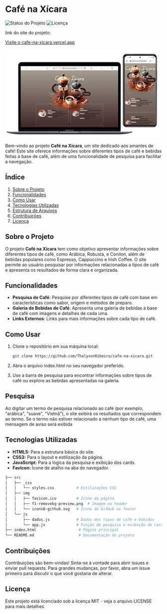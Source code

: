 # Café na Xícara
![Status do Projeto](https://img.shields.io/badge/status-em%20desenvolvimento-green)
![Licença](https://img.shields.io/badge/license-MIT-blue)

link do site do projeto:

<a href="https://cafenaxicara.thalyson.dev/" target="_blank">Visite o cafe-na-xicara.vercel.app</a>

![site](src/img/cafe-na-xicara.png)



Bem-vindo ao projeto **Café na Xícara**, um site dedicado aos amantes de café! Este site oferece informações sobre diferentes tipos de café e bebidas feitas à base de café, além de uma funcionalidade de pesquisa para facilitar a navegação.

## Índice

1. [Sobre o Projeto](#sobre-o-projeto)
2. [Funcionalidades](#funcionalidades)
3. [Como Usar](#como-usar)
4. [Tecnologias Utilizadas](#tecnologias-utilizadas)
5. [Estrutura de Arquivos](#estrutura-de-arquivos)
6. [Contribuições](#contribuições)
7. [Licença](#licença)

## Sobre o Projeto

O projeto **Café na Xícara** tem como objetivo apresentar informações sobre diferentes tipos de café, como Arábica, Robusta, e Conilon, além de bebidas populares como Espresso, Cappuccino e Irish Coffee. O site permite ao usuário pesquisar por informações relacionadas a tipos de café e apresenta os resultados de forma clara e organizada.

## Funcionalidades

- **Pesquisa de Café**: Pesquise por diferentes tipos de café com base em características como sabor, origem e métodos de preparo.
- **Galeria de Bebidas de Café**: Apresenta uma galeria de bebidas à base de café com imagens e detalhes de cada uma.
- **Links Externos**: Links para mais informações sobre cada tipo de café.
  
## Como Usar

1. Clone o repositório em sua máquina local:
   ```bash
   git clone https://github.com/ThalysonRibeiro/cafe-na-xicara.git
   ```
2. Abra o arquivo index.html no seu navegador preferido.

3. Use a barra de pesquisa para encontrar informações sobre tipos de café ou explore as bebidas apresentadas na galeria.

## Pesquisa

Ao digitar um termo de pesquisa relacionado ao café (por exemplo, "arábica", "suave", "Vietnã"), o site exibirá os resultados que correspondem ao termo. Se o termo não estiver relacionado a nenhum tipo de café, uma mensagem de aviso será exibida


## Tecnologias Utilizadas

- **HTML5:** Para a estrutura básica do site.
- **CSS3:** Para o layout e estilização da página.
- **JavaScript:** Para a lógica da pesquisa e exibição dos cards.
- **Favicon:** Ícone de atalho na aba do navegador.

```bash
├── src
│   ├── _css
│   │   └── styles.css          # Estilizações CSS
│   ├── img
│   │   ├── favicon.ico         # Ícone da página
│   │   ├── f1-removebg-preview.png  # Imagem no header
│   │   └── icons8-github.svg   # Ícone do GitHub no footer
│   └── js
│       ├── dados.js            # Dados dos tipos de café e bebidas
│       └── app.js              # Função de pesquisa e exibição de cards
├── index.html                   # Página principal
└── README.md                    # Documentação do projeto
```
## Contribuições

Contribuições são bem-vindas! Sinta-se à vontade para abrir issues e enviar pull requests. Para grandes mudanças, por favor, abra um issue primeiro para discutir o que você gostaria de alterar.

## Licença

Este projeto está licenciado sob a licença MIT - veja o arquivo LICENSE para mais detalhes.
